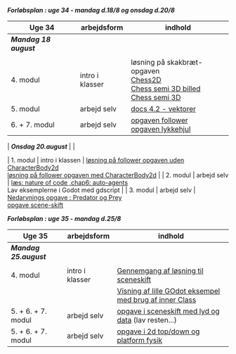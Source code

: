 ***Forløbsplan : uge 34 - mandag d.18/8 og onsdag d.20/8***

| Uge 34                 | arbejdsform       | indhold                                                                                                                                                                                                                                |
|------------------------|-------------------|----------------------------------------------------------------------------------------------------------------------------------------------------------------------------------------------------------------------------------------|
| ***Mandag 18 august*** |                   |                                                                                                                                                  
                                                                                                                                                                                                                                       |
| 4. modul               | intro i klasser   | løsning på skakbræt-opgaven  <br/> [Chess2D](Chess2D.txt)   <br/>  [Chess semi 3D billed](skak_semi_3D_2.png)   <br/>  [Chess semi 3D](Chess_semi_3D.txt)                                                                                                                                                                                                         |
| 5. modul               | arbejd selv       | [docs 4.2 - vektorer](https://docs.godotengine.org/en/stable/tutorials/math/vector_math.html#)                                                                                                                                         |
| 6. + 7. modul               | arbejd selv       | [opgaven follower](opgave_follower.html) <br/> [opgaven lykkehjul](opgave_lykkehjulet_4_2.pdf)                                                                                                                                             |

| ***Onsdag 20.august*** |                   | 

| 1. modul               | intro i klassen   | [løsning på follower opgaven uden CharacterBody2d](follower_without_characterBody2d.txt) <br/> [løsning på follower opgaven med CharacterBody2d](follower_with_characterBody2d.txt)                                                                                                                                                                                                          |
| 2. modul               | arbejd  selv      | [læs: nature of code ,chap6: auto-agents](https://natureofcode.com/book/chapter-6-autonomous-agents/) <br/> Lav eksemplerne i Godot med gdscript                                                                                       |
| 3. modul               | arbejd  selv      | [Nedarvnings opgave : Predator og Prey](opgave_follower_nedarvning.md)  <br/>  [opgave scene-skift](opgave_scene_skift.pdf)  

***Forløbsplan : uge 35 - mandag d.25/8***

| Uge 35                 | arbejdsform       | indhold                                                                                                                                                                                                                                |
|------------------------|-------------------|----------------------------------------------------------------------------------------------------------------------------------------------------------------------------------------------------------------------------------------|
| ***Mandag 25.august*** |                   |                                                                                                                                                                                                                                        |
                                                                                                          |
| 4. modul                  | intro i klasser   | [Gennemgang af løsning til sceneskift](https://github.com/kkmTec/Change_scenes)                                                                                                                                                        |
|                           |                   | [Visning af lille GOdot eksempel med brug af inner Class](https://github.com/kkmTec/circles)                                                                                                                                           |       
| 5. + 6. + 7. modul      | arbejd selv       | [opgave i sceneskift med lyd og data](opgave_sceneskift_lyd%26data.pdf)  (lav resten...)                                                                                                                                               |
| 5. + 6. + 7. modul      | arbejd selv       | [opgave i 2d top/down og platform fysik](opgave_2dfysik_1.md)       

